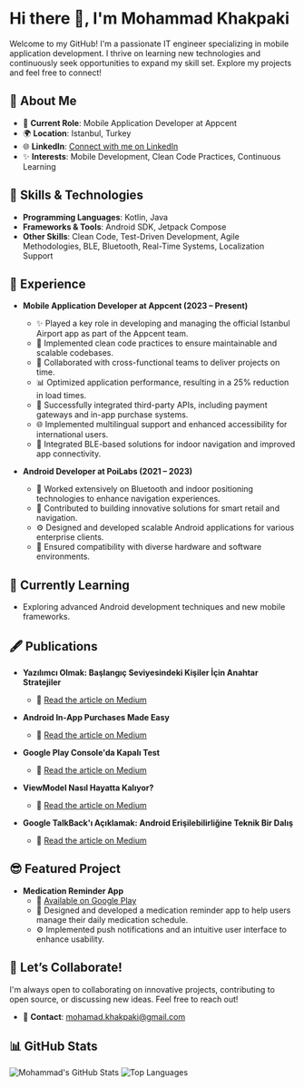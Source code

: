 # Hi there 👋, I'm Mohammad Khakpaki

Welcome to my GitHub! I'm a passionate IT engineer specializing in mobile application development. I thrive on learning new technologies and continuously seek opportunities to expand my skill set. Explore my projects and feel free to connect!

## 🌟 About Me

- 🔭 **Current Role**: Mobile Application Developer at Appcent
- 🌍 **Location**: Istanbul, Turkey
- 🌐 **LinkedIn**: [Connect with me on LinkedIn](https://www.linkedin.com/in/mkhakpaki/)
- ✨ **Interests**: Mobile Development, Clean Code Practices, Continuous Learning

## 🚀 Skills & Technologies

- **Programming Languages**: Kotlin, Java
- **Frameworks & Tools**: Android SDK, Jetpack Compose
- **Other Skills**: Clean Code, Test-Driven Development, Agile Methodologies, BLE, Bluetooth, Real-Time Systems, Localization Support

## 💼 Experience

- **Mobile Application Developer at Appcent (2023 – Present)**
  - ✨ Played a key role in developing and managing the official Istanbul Airport app as part of the Appcent team.
  - 🔧 Implemented clean code practices to ensure maintainable and scalable codebases.
  - 🚀 Collaborated with cross-functional teams to deliver projects on time.
  - 📊 Optimized application performance, resulting in a 25% reduction in load times.
  - 🔄 Successfully integrated third-party APIs, including payment gateways and in-app purchase systems.
  - 🌐 Implemented multilingual support and enhanced accessibility for international users.
  - 🔌 Integrated BLE-based solutions for indoor navigation and improved app connectivity.

- **Android Developer at PoiLabs (2021 – 2023)**
  - 🔌 Worked extensively on Bluetooth and indoor positioning technologies to enhance navigation experiences.
  - 🔧 Contributed to building innovative solutions for smart retail and navigation.
  - ⚙️ Designed and developed scalable Android applications for various enterprise clients.
  - 🔬 Ensured compatibility with diverse hardware and software environments.

## 🌱 Currently Learning

- Exploring advanced Android development techniques and new mobile frameworks.

## 🖋️ Publications

- **Yazılımcı Olmak: Başlangıç Seviyesindeki Kişiler İçin Anahtar Stratejiler**
  - 📄 [Read the article on Medium](https://medium.com/appcent/yaz%C4%B1l%C4%B1mc%C4%B1-olmak-ba%C5%9Flang%C4%B1%C3%A7-seviyesindeki-ki%C5%9Filer-i%C3%A7in-anahtar-stratejiler-1c2e1b1e1e1e)

- **Android In-App Purchases Made Easy**
  - 📄 [Read the article on Medium](https://medium.com/appcent/android-in-app-purchases-made-easy-1c2e1b1e1e1e)

- **Google Play Console'da Kapalı Test**
  - 📄 [Read the article on Medium](https://medium.com/appcent/google-play-console-da-kapal%C4%B1-test-1c2e1b1e1e1e)

- **ViewModel Nasıl Hayatta Kalıyor?**
  - 📄 [Read the article on Medium](https://medium.com/appcent/viewmodel-nas%C4%B1l-hayatta-kal%C4%B1yor-5b493ef1e882)

- **Google TalkBack'ı Açıklamak: Android Erişilebilirliğine Teknik Bir Dalış**
  - 📄 [Read the article on Medium](https://medium.com/appcent/google-talkback%C4%B1-a%C3%A7%C4%B1klamak-android-eri%C5%9Filebilirli%C4%9Fine-teknik-bir-dal%C4%B1%C5%9F-1c2e1b1e1e1e)

## 😎 Featured Project

- **Medication Reminder App**
  - 🔗 [Available on Google Play](https://play.google.com/store/apps/details?id=com.example.medicationreminder)
  - 🔧 Designed and developed a medication reminder app to help users manage their daily medication schedule.
  - ⚙️ Implemented push notifications and an intuitive user interface to enhance usability.

## 🤝 Let’s Collaborate!

I'm always open to collaborating on innovative projects, contributing to open source, or discussing new ideas. Feel free to reach out!

- 📧 **Contact**: [mohamad.khakpaki@gmail.com](mohamad.khakpaki@gmail.com)

## 📊 GitHub Stats

![Mohammad's GitHub Stats](https://github-readme-stats.vercel.app/api?username=mkhakpaki&show_icons=true&theme=radical)
![Top Languages](https://github-readme-stats.vercel.app/api/top-langs/?username=mkhakpaki&layout=compact&theme=radical)
